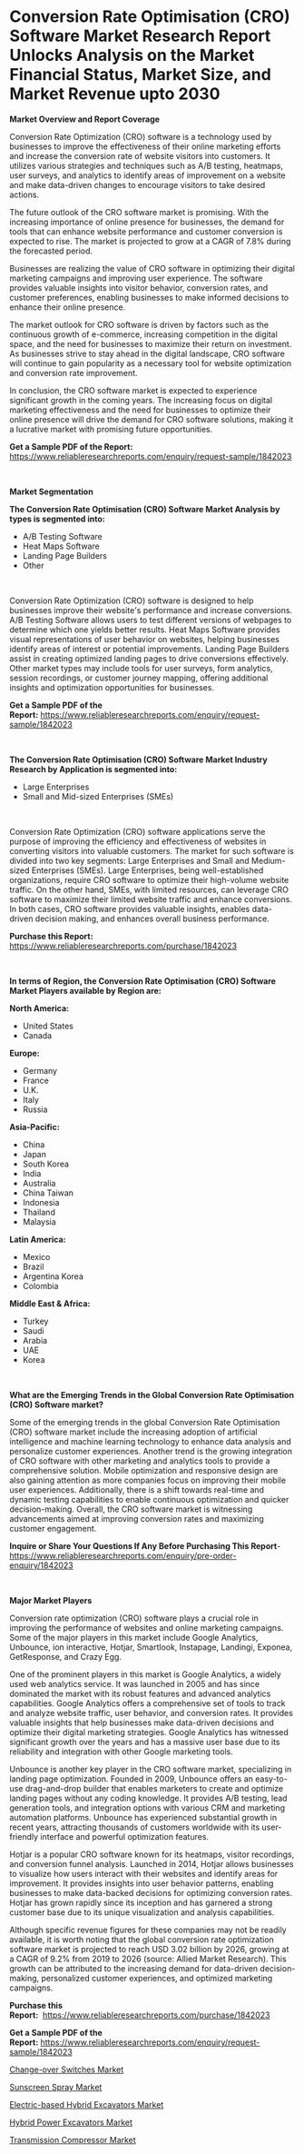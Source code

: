<p><h1>Conversion Rate Optimisation (CRO) Software Market Research Report Unlocks Analysis on the Market Financial Status, Market Size, and Market Revenue upto 2030</h1></p><p><strong>Market Overview and Report Coverage</strong></p>
<p><p>Conversion Rate Optimization (CRO) software is a technology used by businesses to improve the effectiveness of their online marketing efforts and increase the conversion rate of website visitors into customers. It utilizes various strategies and techniques such as A/B testing, heatmaps, user surveys, and analytics to identify areas of improvement on a website and make data-driven changes to encourage visitors to take desired actions.</p><p>The future outlook of the CRO software market is promising. With the increasing importance of online presence for businesses, the demand for tools that can enhance website performance and customer conversion is expected to rise. The market is projected to grow at a CAGR of 7.8% during the forecasted period.</p><p>Businesses are realizing the value of CRO software in optimizing their digital marketing campaigns and improving user experience. The software provides valuable insights into visitor behavior, conversion rates, and customer preferences, enabling businesses to make informed decisions to enhance their online presence.</p><p>The market outlook for CRO software is driven by factors such as the continuous growth of e-commerce, increasing competition in the digital space, and the need for businesses to maximize their return on investment. As businesses strive to stay ahead in the digital landscape, CRO software will continue to gain popularity as a necessary tool for website optimization and conversion rate improvement.</p><p>In conclusion, the CRO software market is expected to experience significant growth in the coming years. The increasing focus on digital marketing effectiveness and the need for businesses to optimize their online presence will drive the demand for CRO software solutions, making it a lucrative market with promising future opportunities.</p></p>
<p><strong>Get a Sample PDF of the Report:</strong> <a href="https://www.reliableresearchreports.com/enquiry/request-sample/1842023">https://www.reliableresearchreports.com/enquiry/request-sample/1842023</a></p>
<p>&nbsp;</p>
<p><strong>Market Segmentation</strong></p>
<p><strong>The Conversion Rate Optimisation (CRO) Software Market Analysis by types is segmented into:</strong></p>
<p><ul><li>A/B Testing Software</li><li>Heat Maps Software</li><li>Landing Page Builders</li><li>Other</li></ul></p>
<p>&nbsp;</p>
<p><p>Conversion Rate Optimization (CRO) software is designed to help businesses improve their website's performance and increase conversions. A/B Testing Software allows users to test different versions of webpages to determine which one yields better results. Heat Maps Software provides visual representations of user behavior on websites, helping businesses identify areas of interest or potential improvements. Landing Page Builders assist in creating optimized landing pages to drive conversions effectively. Other market types may include tools for user surveys, form analytics, session recordings, or customer journey mapping, offering additional insights and optimization opportunities for businesses.</p></p>
<p><strong>Get a Sample PDF of the Report:</strong>&nbsp;<a href="https://www.reliableresearchreports.com/enquiry/request-sample/1842023">https://www.reliableresearchreports.com/enquiry/request-sample/1842023</a></p>
<p>&nbsp;</p>
<p><strong>The Conversion Rate Optimisation (CRO) Software Market Industry Research by Application is segmented into:</strong></p>
<p><ul><li>Large Enterprises</li><li>Small and Mid-sized Enterprises (SMEs)</li></ul></p>
<p>&nbsp;</p>
<p><p>Conversion Rate Optimization (CRO) software applications serve the purpose of improving the efficiency and effectiveness of websites in converting visitors into valuable customers. The market for such software is divided into two key segments: Large Enterprises and Small and Medium-sized Enterprises (SMEs). Large Enterprises, being well-established organizations, require CRO software to optimize their high-volume website traffic. On the other hand, SMEs, with limited resources, can leverage CRO software to maximize their limited website traffic and enhance conversions. In both cases, CRO software provides valuable insights, enables data-driven decision making, and enhances overall business performance.</p></p>
<p><strong>Purchase this Report:</strong>&nbsp; <a href="https://www.reliableresearchreports.com/purchase/1842023">https://www.reliableresearchreports.com/purchase/1842023</a></p>
<p>&nbsp;</p>
<p><strong>In terms of Region, the Conversion Rate Optimisation (CRO) Software Market Players available by Region are:</strong></p>
<p>
    <p> <strong> North America: </strong>
        <ul>
            <li>United States</li>
            <li>Canada</li>
        </ul>
        </p> 
    <p> <strong> Europe: </strong>
        <ul>
            <li>Germany</li>
            <li>France</li>
            <li>U.K.</li>
            <li>Italy</li>
            <li>Russia</li>
        </ul>
        </p> 
    <p> <strong> Asia-Pacific: </strong>
        <ul>
            <li>China</li>
            <li>Japan</li>
            <li>South Korea</li>
            <li>India</li>
            <li>Australia</li>
            <li>China Taiwan</li>
            <li>Indonesia</li>
            <li>Thailand</li>
            <li>Malaysia</li>
        </ul>
        </p> 
    <p> <strong> Latin America: </strong>
        <ul>
            <li>Mexico</li>
            <li>Brazil</li>
            <li>Argentina Korea</li>
            <li>Colombia</li>
        </ul>
        </p> 
    <p> <strong> Middle East & Africa: </strong>
        <ul>
            <li>Turkey</li>
            <li>Saudi</li>
            <li>Arabia</li>
            <li>UAE</li>
            <li>Korea</li>
        </ul>
    </p>
    </p>
<p>&nbsp;</p>
<p><strong>What are the Emerging Trends in the Global Conversion Rate Optimisation (CRO) Software market?</strong></p>
<p><p>Some of the emerging trends in the global Conversion Rate Optimisation (CRO) software market include the increasing adoption of artificial intelligence and machine learning technology to enhance data analysis and personalize customer experiences. Another trend is the growing integration of CRO software with other marketing and analytics tools to provide a comprehensive solution. Mobile optimization and responsive design are also gaining attention as more companies focus on improving their mobile user experiences. Additionally, there is a shift towards real-time and dynamic testing capabilities to enable continuous optimization and quicker decision-making. Overall, the CRO software market is witnessing advancements aimed at improving conversion rates and maximizing customer engagement.</p></p>
<p><strong>Inquire or Share Your Questions If Any Before Purchasing This Report</strong>- <a href="https://www.reliableresearchreports.com/enquiry/pre-order-enquiry/1842023">https://www.reliableresearchreports.com/enquiry/pre-order-enquiry/1842023</a></p>
<p>&nbsp;</p>
<p><strong>Major Market Players</strong></p>
<p><p>Conversion rate optimization (CRO) software plays a crucial role in improving the performance of websites and online marketing campaigns. Some of the major players in this market include Google Analytics, Unbounce, ion interactive, Hotjar, Smartlook, Instapage, Landingi, Exponea, GetResponse, and Crazy Egg.</p><p>One of the prominent players in this market is Google Analytics, a widely used web analytics service. It was launched in 2005 and has since dominated the market with its robust features and advanced analytics capabilities. Google Analytics offers a comprehensive set of tools to track and analyze website traffic, user behavior, and conversion rates. It provides valuable insights that help businesses make data-driven decisions and optimize their digital marketing strategies. Google Analytics has witnessed significant growth over the years and has a massive user base due to its reliability and integration with other Google marketing tools.</p><p>Unbounce is another key player in the CRO software market, specializing in landing page optimization. Founded in 2009, Unbounce offers an easy-to-use drag-and-drop builder that enables marketers to create and optimize landing pages without any coding knowledge. It provides A/B testing, lead generation tools, and integration options with various CRM and marketing automation platforms. Unbounce has experienced substantial growth in recent years, attracting thousands of customers worldwide with its user-friendly interface and powerful optimization features.</p><p>Hotjar is a popular CRO software known for its heatmaps, visitor recordings, and conversion funnel analysis. Launched in 2014, Hotjar allows businesses to visualize how users interact with their websites and identify areas for improvement. It provides insights into user behavior patterns, enabling businesses to make data-backed decisions for optimizing conversion rates. Hotjar has grown rapidly since its inception and has garnered a strong customer base due to its unique visualization and analysis capabilities.</p><p>Although specific revenue figures for these companies may not be readily available, it is worth noting that the global conversion rate optimization software market is projected to reach USD 3.02 billion by 2026, growing at a CAGR of 9.2% from 2019 to 2026 (source: Allied Market Research). This growth can be attributed to the increasing demand for data-driven decision-making, personalized customer experiences, and optimized marketing campaigns.</p></p>
<p><strong>Purchase this Report:</strong>&nbsp;&nbsp;<a href="https://www.reliableresearchreports.com/purchase/1842023">https://www.reliableresearchreports.com/purchase/1842023</a></p>
<p></p>
<p><strong>Get a Sample PDF of the Report:</strong>&nbsp;<a href="https://www.reliableresearchreports.com/enquiry/request-sample/1842023">https://www.reliableresearchreports.com/enquiry/request-sample/1842023</a></p>
<p><p><a href="https://medium.com/@linabernier/change-over-switches-nbsp-market-focuses-on-market-share-size-and-projected-forecast-till-2030-b2cabe7aae7d">Change-over Switches Market</a></p><p><a href="https://medium.com/@magaliortiz1955/sunscreen-spray-market-report-reveals-the-latest-trends-and-growth-opportunities-of-this-market-66a8f7f829f4">Sunscreen Spray Market</a></p><p><a href="https://www.linkedin.com/pulse/electric-based-hybrid-excavators-market-challenges-opportunities-088ff/">Electric-based Hybrid Excavators Market</a></p><p><a href="https://www.linkedin.com/pulse/hybrid-power-excavators-market-research-report-unlocks-analysis/">Hybrid Power Excavators Market</a></p><p><a href="https://www.linkedin.com/pulse/decoding-transmission-compressor-market-deep-dive-latest/">Transmission Compressor Market</a></p></p>